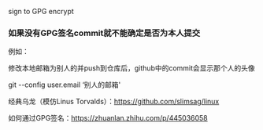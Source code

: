 sign to GPG encrypt

### 如果没有GPG签名commit就不能确定是否为本人提交

例如：

修改本地邮箱为别人的并push到仓库后，github中的commit会显示那个人的头像

git --config user.email ‘别人的邮箱'

经典乌龙（模仿Linus Torvalds）：https://github.com/slimsag/linux

如何通过GPG签名：https://zhuanlan.zhihu.com/p/445036058
